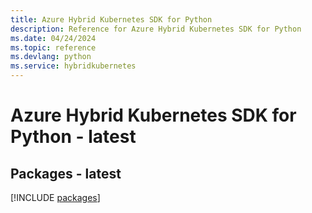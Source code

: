 ```yaml
---
title: Azure Hybrid Kubernetes SDK for Python
description: Reference for Azure Hybrid Kubernetes SDK for Python
ms.date: 04/24/2024
ms.topic: reference
ms.devlang: python
ms.service: hybridkubernetes
---
```

# Azure Hybrid Kubernetes SDK for Python - latest
## Packages - latest
[!INCLUDE [packages](hybrid-kubernetes-index.md)]